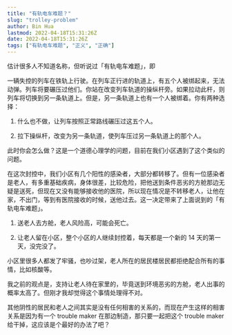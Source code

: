 ```yaml
---
title: "有轨电车难题？"
slug: "trolley-problem"
author: Bin Hua
lastmod: 2022-04-18T15:31:26Z
date: 2022-04-18T15:31:26Z
tags: ["有轨电车难题", "正义", "正确"]
---
```


估计很多人不知道名称，但听说过「有轨电车难题」，即

一辆失控的列车在铁轨上行驶。在列车正行进的轨道上，有五个人被绑起来，无法动弹。列车将要碾压过他们。你站在改变列车轨道的操纵杆旁。如果拉动此杆，则列车将切换到另一条轨道上。但是，另一条轨道上也有一个人被绑着。你有两种选择：

1. 什么也不做，让列车按照正常路线碾压过这五个人。 

2. 拉下操纵杆，改变为另一条轨道，使列车压过另一条轨道上的那个人。

此时你会怎么做？这是一个道德心理学的问题，目前在我们小区遇到了这个类似的问题。

在这次封控中，我们小区有几个阳性的感染者，大部分都转移了。但有一位感染者是老人，有多重基础疾病，身体很差，比较危险，把他送到条件恶劣的方舱那边无疑是送死，但现在又没有能够接收他的医院，所以现在情况是不转移老人，让他在家，不出门，等到有医院接收的时候，送他过去。这一决定带来了上面说到的「有轨电车难题」。

1. 送老人去方舱，老人风险高，可能会死亡。

2. 让老人留在小区，整个小区的人继续封控着，每天都是一个新的 14 天的第一天，没完没了。

小区里很多人都发了牢骚，也吵过架，老人所在的居民楼居民都拒绝配合所有的事情，比如核酸等。

我之前的观点是，支持让老人待在家里的，毕竟送到环境恶劣的方舱，老人出事的概率太高了。但刚才我却觉得这个事情处理得不对。

其他阴性的居民和老人之间其实是没有任何相害的关系的，而现在产生这样的相害关系是因为有一个 trouble maker 在那边制造，那只要一起把这个 trouble maker 给干掉，这应该是个最好的办法了吧？